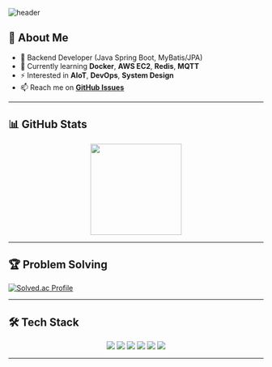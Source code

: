 <!-- 헤더 배너 -->
![header](https://capsule-render.vercel.app/api?type=waving&height=250&color=gradient&text=이영우%20(Youngwoo%20Lee)&fontAlign=50&fontSize=50&fontColor=ffffff)

## 👋 About Me
- 🔭 Backend Developer (Java Spring Boot, MyBatis/JPA)
- 🌱 Currently learning **Docker**, **AWS EC2**, **Redis**, **MQTT**
- ⚡ Interested in **AIoT**, **DevOps**, **System Design**
- 📫 Reach me on **[GitHub Issues](https://github.com/youngwoo2/youngwoo2/issues)**

---

## 📊 GitHub Stats

<p align="center">
  <a href="https://github.com/anuraghazra/github-readme-stats">
    <img height="180em" src="https://github-readme-stats.vercel.app/api?username=youngwoo2&show_icons=true&theme=tokyonight&hide_border=true" />
  </a>
</p>

---

## 🏆 Problem Solving

[![Solved.ac Profile](http://mazassumnida.wtf/api/v2/generate_badge?boj=dodoyou)](https://solved.ac/dodoyou)

---

## 🛠 Tech Stack

<p align="center">
  <img src="https://img.shields.io/badge/Java-007396?style=for-the-badge&logo=openjdk&logoColor=white"/>
  <img src="https://img.shields.io/badge/Spring Boot-6DB33F?style=for-the-badge&logo=springboot&logoColor=white"/>
  <img src="https://img.shields.io/badge/MySQL-4479A1?style=for-the-badge&logo=mysql&logoColor=white"/>
  <img src="https://img.shields.io/badge/Redis-DC382D?style=for-the-badge&logo=redis&logoColor=white"/>
  <img src="https://img.shields.io/badge/Docker-2496ED?style=for-the-badge&logo=docker&logoColor=white"/>
  <img src="https://img.shields.io/badge/AWS-232F3E?style=for-the-badge&logo=amazonaws&logoColor=white"/>
</p>

---
